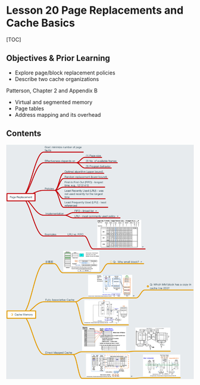 # Lesson 20 Page Replacements and Cache Basics

[TOC]

## Objectives &  Prior Learning

* Explore page/block replacement policies
* Describe two cache organizations

Patterson, Chapter 2 and Appendix B
* Virtual and segmented memory
* Page tables
* Address mapping and its overhead

## Contents

![](image/lec20.png)